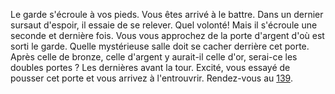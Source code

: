 Le garde s'écroule à vos pieds. Vous êtes arrivé à le battre. Dans un dernier sursaut d'espoir, il essaie de se relever. Quel volonté! Mais il s'écroule une seconde et dernière fois. Vous vous approchez de la porte d'argent d'où est sorti le garde. Quelle mystérieuse salle doit se cacher derrière cet porte. Après celle de bronze, celle d'argent y aurait-il celle d'or, serai-ce les doubles portes ? Les dernières avant la tour. Excité, vous essayé de pousser cet porte et vous arrivez à l'entrouvrir. Rendez-vous au [139](139).